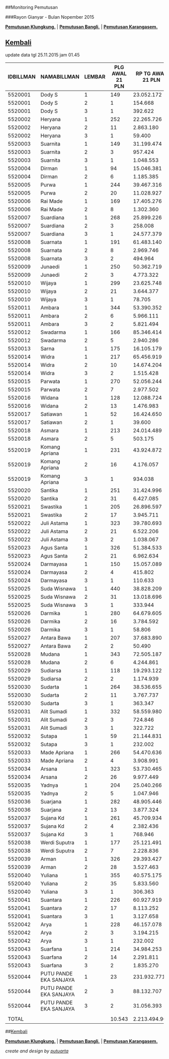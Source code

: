 ##Monitoring Pemutusan 

###Rayon Gianyar - Bulan Nopember 2015

**[Pemutusan Klungkung.](https://github.com/areabatur/3mm.3atur/blob/master/klungkung112015.markdown )** | 
**[Pemutusan Bangli.](https://github.com/areabatur/3mm.3atur/blob/master/bangli112015.markdown )** | 
**[Pemutusan Karangasem.](https://github.com/areabatur/3mm.3atur/blob/master/karangasem112015.markdown )**

## [Kembali](http://areabatur.github.io/3mm.3atur/)

update data tgl 25.11.2015 jam 01.45

| IDBILLMAN |      NAMABILLMAN       | LEMBAR |  PLG AWAL 21 PLN  |  RP TG AWAL 21 PLN  |  RP BK AWAL 21 PLN  |  TARGET AKHIR PLN  |  % PENCAPAIAN  |  SISA RP TG 25 01:45  |  SISA RP BK  25 01:45  |  SISA PLG  25 01:45  |  BELUM  |  DATANGI  |  SEGEL  |       LNS        |  SISA RP TG  24 06:45  |  SISA RP BK  24 06:45  |  SISA PLG  24 06:45  |  BELUM  |  DATANGI  |  SEGEL  |
|-----------|------------------------|--------|-------------------|---------------------|---------------------|--------------------|----------------|-----------------------|------------------------|----------------------|---------|-----------|---------|------------------|------------------------|------------------------|----------------------|---------|-----------|---------|
| 5520001   | Dody S                 |      1 |  149              |  23.052.172         |  950.000            |  4.845.296,15      | -78,29%        | 11034436              | 520000                 | 76                   |  74     |         2 |         | -3031604|-22     |  14.066.040            |  626.000               |  98                  |  98     |           |         |
| 5520001   | Dody S                 |      2 |  1                |  154.668            |  15.000             |  32.509,40         | -26,61%        | 154668                | 15000                  | 1                    |  -      |         1 |         | 0|0              |  154.668               |  15.000                |  1                   |  -      |        1  |         |
| 5520001   | Dody S                 |      3 |  1                |  392.622            |  60.000             |  82.524,54         | 100,00%        | 0                     | 0                      | 0                    |  -      |           |         | -392622|-1       |  392.622               |  60.000                |  1                   |  1      |           |         |
| 5520002   | Heryana                |      1 |  252              |  22.265.726         |  851.000            |  4.679.994,42      | -44,83%        | 15119083              | 575000                 | 173                  |  173    |           |         | -2238532|-22     |  17.357.615            |  663.000               |  195                 |  195    |           |         |
| 5520002   | Heryana                |      2 |  11               |  2.863.180          |  111.000            |  601.806,85        | -31,29%        | 2525356               | 75000                  | 7                    |  7      |           |         | -131291|-1       |  2.656.647             |  84.000                |  8                   |  8      |           |         |
| 5520002   | Heryana                |      3 |  1                |  59.400             |  18.000             |  12.485,18         | -26,61%        | 59400                 | 18000                  | 1                    |  1      |           |         | 0|0              |  59.400                |  18.000                |  1                   |  1      |           |         |
| 5520003   | Suarnita               |      1 |  149              |  31.199.474         |  725.000            |  6.557.763,46      | -71,38%        | 15744775              | 369000                 | 83                   |  82     |         1 |         | -3439130|-17     |  19.183.905            |  437.000               |  100                 |  100    |           |         |
| 5520003   | Suarnita               |      2 |  3                |  957.424            |  33.000             |  201.239,29        | -26,61%        | 957424                | 33000                  | 3                    |  3      |           |         | 0|0              |  957.424               |  33.000                |  3                   |  3      |           |         |
| 5520003   | Suarnita               |      3 |  1                |  1.048.553          |  60.000             |  220.393,54        | -26,61%        | 1048553               | 60000                  | 1                    |  1      |           |         | 0|0              |  1.048.553             |  60.000                |  1                   |  1      |           |         |
| 5520004   | Dirman                 |      1 |  94               |  15.046.381         |  560.000            |  3.162.572,79      | -92,25%        | 6590738               | 207000                 | 44                   |  44     |           |         | -776035|-6       |  7.366.773             |  234.000               |  50                  |  50     |           |         |
| 5520004   | Dirman                 |      2 |  6                |  1.185.385          |  66.000             |  249.154,02        | 211,96%        | 131605                | 18000                  | 2                    |  2      |           |         | 0|0              |  131.605               |  18.000                |  2                   |  2      |           |         |
| 5520005   | Purwa                  |      1 |  244              |  39.467.316         |  1.356.297          |  8.295.566,86      | -42,22%        | 27945419              | 921114                 | 147                  |  115    |        31 |       1 | -1412772|-20     |  29.358.191            |  985.114               |  167                 |  148    |       18  |      1  |
| 5520005   | Purwa                  |      2 |  20               |  11.028.927         |  523.529            |  2.318.151,08      | 6622,14%       | 2283145               | 156000                 | 16                   |  15     |         1 |         | -8579216|-3      |  10.862.361            |  508.529               |  19                  |  19     |           |         |
| 5520006   | Rai Made               |      1 |  169              |  17.405.276         |  866.000            |  3.658.384,85      | -63,95%        | 9378759               | 534000                 | 112                  |  109    |         3 |         | -341140|-7       |  9.719.899             |  555.000               |  119                 |  115    |        4  |         |
| 5520006   | Rai Made               |      2 |  8                |  1.302.360          |  84.000             |  273.740,79        | -27,49%        | 1269624               | 75000                  | 7                    |  1      |         5 |       1 | 0|0              |  1.269.624             |  75.000                |  7                   |  2      |        5  |         |
| 5520007   | Suardiana              |      1 |  268              |  25.899.226         |  1.107.000          |  5.443.713,50      | -52,91%        | 15732176              | 685000                 | 164                  |  147    |        17 |         | -1776244|-17     |  17.508.420            |  742.000               |  181                 |  172    |        9  |         |
| 5520007   | Suardiana              |      2 |  3                |  258.008            |  33.000             |  54.230,26         | -26,61%        | 258008                | 33000                  | 3                    |  -      |         3 |         | 0|0              |  258.008               |  33.000                |  3                   |  -      |        3  |         |
| 5520007   | Suardiana              |      3 |  1                |  24.577.379         |  1.185.965          |  5.165.876,77      | -26,61%        | 24577379              | 1185965                | 1                    |  1      |           |         | 0|0              |  24.577.379            |  1.185.965             |  1                   |  1      |           |         |
| 5520008   | Suarnata               |      1 |  191              |  61.483.140         |  1.998.532          |  12.923.034,81     | -75,83%        | 29965107              | 975000                 | 118                  |  106    |        12 |         | -4349422|-20     |  34.314.529            |  1.221.000             |  138                 |  132    |        6  |         |
| 5520008   | Suarnata               |      2 |  8                |  2.969.746          |  123.000            |  624.205,77        | -37,20%        | 2301968               | 93000                  | 6                    |  1      |         5 |         | -667778|-2       |  2.969.746             |  123.000               |  8                   |  4      |        4  |         |
| 5520008   | Suarnata               |      3 |  2                |  494.964            |  48.000             |  104.035,63        | -26,61%        | 494964                | 48000                  | 2                    |  2      |           |         | 0|0              |  494.964               |  48.000                |  2                   |  2      |           |         |
| 5520009   | Junaedi                |      1 |  250              |  50.362.719         |  1.820.617          |  10.585.652,77     | -64,96%        | 26880881              | 1020617                | 140                  |  140    |           |         | -5637377|-25     |  32.518.258            |  1.166.617             |  165                 |  165    |           |         |
| 5520009   | Junaedi                |      2 |  3                |  4.773.322          |  264.000            |  1.003.296,29      | -28,61%        | 4509542               | 234000                 | 2                    |  1      |         1 |         | 0|0              |  4.509.542             |  234.000               |  2                   |  1      |        1  |         |
| 5520010   | Wijaya                 |      1 |  299              |  23.625.748         |  1.138.000          |  4.965.855,09      | -49,56%        | 14985201              | 727000                 | 185                  |  185    |           |         | -2893287|-50     |  17.878.488            |  883.000               |  235                 |  235    |           |         |
| 5520010   | Wijaya                 |      2 |  21               |  3.644.377          |  222.000            |  766.005,30        | -29,80%        | 3336162               | 177000                 | 16                   |  16     |           |         | -58872|-1        |  3.395.034             |  186.000               |  17                  |  17     |           |         |
| 5520010   | Wijaya                 |      3 |  1                |  78.705             |  18.000             |  16.542,87         | -26,61%        | 78705                 | 18000                  | 1                    |  -      |         1 |         | 0|0              |  78.705                |  18.000                |  1                   |  1      |           |         |
| 5520011   | Ambara                 |      1 |  344              |  53.390.352         |  1.889.310          |  11.222.025,71     | -56,41%        | 31116996              | 1210000                | 177                  |  155    |        22 |         | -9929449|-67     |  41.046.445            |  1.544.310             |  244                 |  242    |        2  |         |
| 5520011   | Ambara                 |      2 |  6                |  5.966.111          |  351.000            |  1.254.006,55      | -26,61%        | 5966111               | 351000                 | 6                    |  1      |         5 |         | 0|0              |  5.966.111             |  351.000               |  6                   |  1      |        5  |         |
| 5520011   | Ambara                 |      3 |  2                |  5.821.494          |  476.454            |  1.223.609,75      | -28,49%        | 5518108               | 458454                 | 1                    |  1      |           |         | -303386|-1       |  5.821.494             |  476.454               |  2                   |  1      |        1  |         |
| 5520012   | Swadarma               |      1 |  166              |  85.346.414         |  3.561.066          |  17.938.815,09     | -84,08%        | 39274471              | 1848833                | 87                   |  81     |         6 |         | -8842217|-16     |  48.116.688            |  2.132.833             |  103                 |  99     |        4  |         |
| 5520012   | Swadarma               |      2 |  5                |  2.940.286          |  354.000            |  618.013,63        | -26,61%        | 2940286               | 354000                 | 5                    |  -      |         4 |       1 | 0|0              |  2.940.286             |  354.000               |  5                   |  -      |        4  |      1  |
| 5520013   | Sarna                  |      1 |  175              |  16.105.179         |  713.000            |  3.385.119,71      | -315,55%       | 4457874               | 295000                 | 51                   |  51     |           |         | -1524304|-17     |  5.982.178             |  350.000               |  68                  |  68     |           |         |
| 5520014   | Widra                  |      1 |  217              |  65.456.919         |  1.860.571          |  13.758.276,55     | -53,65%        | 39404245              | 1152558                | 116                  |  116    |           |         | -8019325|-34     |  47.423.570            |  1.352.558             |  150                 |  150    |           |         |
| 5520014   | Widra                  |      2 |  10               |  14.674.204         |  501.383            |  3.084.345,55      | -28,89%        | 13762338              | 468383                 | 7                    |  7      |           |         | -119163|-2       |  13.881.501            |  486.383               |  9                   |  9      |           |         |
| 5520014   | Widra                  |      3 |  2                |  1.515.428          |  318.000            |  318.525,19        | -26,61%        | 1515428               | 318000                 | 2                    |  2      |           |         | 0|0              |  1.515.428             |  318.000               |  2                   |  2      |           |         |
| 5520015   | Parwata                |      1 |  270              |  52.056.244         |  1.945.000          |  10.941.611,86     | -47,31%        | 34067692              | 1224000                | 191                  |  191    |           |         | -9309772|-26     |  43.377.464            |  1.519.000             |  217                 |  217    |           |         |
| 5520015   | Parwata                |      2 |  7                |  2.977.502          |  96.000             |  625.835,99        | -26,61%        | 2977502               | 96000                  | 7                    |  7      |           |         | 0|0              |  2.977.502             |  96.000                |  7                   |  7      |           |         |
| 5520016   | Widana                 |      1 |  128              |  12.088.724         |  516.000            |  2.540.907,98      | -36,54%        | 9495406               | 419000                 | 99                   |  91     |         8 |         | -1309885|-9      |  10.805.291            |  452.000               |  108                 |  105    |        3  |         |
| 5520016   | Widana                 |      2 |  13               |  1.476.983          |  129.000            |  310.444,50        | -28,13%        | 1414024               | 120000                 | 12                   |  9      |         3 |         | -62959|-1        |  1.476.983             |  129.000               |  13                  |  11     |        2  |         |
| 5520017   | Satiawan               |      1 |  52               |  16.424.650         |  686.182            |  3.452.268,76      | -109,18%       | 6614161               | 217109                 | 13                   |  13     |           |         | -579586|-10      |  7.193.747             |  253.109               |  23                  |  23     |           |         |
| 5520017   | Satiawan               |      2 |  1                |  39.600             |  9.000              |  8.323,46          | -26,61%        | 39600                 | 9000                   | 1                    |  -      |           |       1 | 0|0              |  39.600                |  9.000                 |  1                   |  -      |           |      1  |
| 5520018   | Asmara                 |      1 |  213              |  24.014.489         |  953.000            |  5.047.563,89      | -78,91%        | 11444429              | 518000                 | 112                  |  112    |           |         | -2983487|-18     |  14.427.916            |  586.000               |  130                 |  130    |           |         |
| 5520018   | Asmara                 |      2 |  5                |  503.175            |  45.000             |  105.761,48        | -32,94%        | 426879                | 36000                  | 4                    |  4      |           |         | 0|0              |  426.879               |  36.000                |  4                   |  4      |           |         |
| 5520019   | Komang Apriana         |      1 |  231              |  43.924.872         |  1.245.000          |  9.232.492,84      | -44,07%        | 30180225              | 882000                 | 165                  |  161    |         2 |       2 | -2935564|-10     |  33.115.789            |  929.000               |  175                 |  175    |           |         |
| 5520019   | Komang Apriana         |      2 |  16               |  4.176.057          |  183.000            |  877.758,20        | -56,12%        | 2441859               | 117000                 | 11                   |  11     |           |         | -569472|-3       |  3.011.331             |  144.000               |  14                  |  14     |           |         |
| 5520019   | Komang Apriana         |      3 |  1                |  934.038            |  30.000             |  196.323,83        | 100,00%        | 0                     | 0                      | 0                    |         |           |         | 0|0              |                        |                        |                      |         |           |         |
| 5520020   | Santika                |      1 |  251              |  31.424.996         |  978.000            |  6.605.165,54      | -44,78%        | 21356951              | 629000                 | 154                  |  151    |         3 |         | -3152566|-21     |  24.509.517            |  716.000               |  175                 |  175    |           |         |
| 5520020   | Santika                |      2 |  31               |  6.427.085          |  351.000            |  1.350.897,88      | -35,05%        | 5205102               | 246000                 | 20                   |  16     |         3 |       1 | -1221983|-11     |  6.427.085             |  351.000               |  31                  |  29     |        2  |         |
| 5520021   | Swastika               |      1 |  205              |  26.896.597         |  893.000            |  5.653.349,19      | -42,21%        | 19047030              | 535000                 | 145                  |  145    |           |         | -1921196|-16     |  20.968.226            |  596.000               |  161                 |  161    |           |         |
| 5520021   | Swastika               |      2 |  17               |  3.945.711          |  315.000            |  829.342,17        | -30,56%        | 3542856               | 288000                 | 14                   |  14     |           |         | 0|0              |  3.542.856             |  288.000               |  14                  |  14     |           |         |
| 5520022   | Juli Astama            |      1 |  323              |  39.780.693         |  1.713.260          |  8.361.435,03      | -42,55%        | 28013272              | 1238260                | 229                  |  229    |           |         | -5615629|-34     |  33.628.901            |  1.424.260             |  263                 |  263    |           |         |
| 5520022   | Juli Astama            |      2 |  21               |  6.522.206          |  441.000            |  1.370.891,19      | -31,18%        | 5768160               | 390000                 | 16                   |  16     |           |         | -754046|-5       |  6.522.206             |  441.000               |  21                  |  21     |           |         |
| 5520022   | Juli Astama            |      3 |  2                |  1.038.067          |  60.000             |  218.189,51        | -0,79%         | 27818231              | 806000                 | 190                  |  183    |         7 |         | 27480636|189     |  337.595               |  30.000                |  1                   |  1      |           |         |
| 5520023   | Agus Santa             |      1 |  326              |  51.384.533         |  1.565.186          |  10.800.426,08     | 161,66%        | 4119641               | 237000                 | 16                   |  3      |         5 |       8 | -29242716|-223   |  33.362.357            |  983.000               |  239                 |  231    |        8  |         |
| 5520023   | Agus Santa             |      2 |  21               |  6.962.634          |  423.000            |  1.463.463,99      | -26,92%        | 6900735               | 347000                 | 65                   |  65     |           |         | 2704253|48       |  4.196.482             |  246.000               |  17                  |  3      |        5  |      9  |
| 5520024   | Darmayasa              |      1 |  150              |  15.057.089         |  679.000            |  3.164.823,48      | 115,13%        | 415802                | 36000                  | 4                    |  4      |           |         | -10712969|-97    |  11.128.771            |  515.000               |  101                 |  101    |           |         |
| 5520024   | Darmayasa              |      2 |  4                |  415.802            |  36.000             |  87.396,70         | 100,00%        | 0                     | 0                      | 0                    |  -      |           |         | -415802|-4       |  415.802               |  36.000                |  4                   |  4      |           |         |
| 5520024   | Darmayasa              |      3 |  1                |  110.633            |  18.000             |  23.253,76         | 100,00%        | 0                     | 0                      | 0                    |         |           |         | 0|0              |                        |                        |                      |         |           |         |
| 5520025   | Suda Wisnawa           |      1 |  440              |  38.828.209         |  1.724.000          |  8.161.234,07      | -36,05%        | 30800839              | 1416000                | 356                  |  356    |           |         | -1937989|-24     |  32.738.828            |  1.506.000             |  380                 |  380    |           |         |
| 5520025   | Suda Wisnawa           |      2 |  31               |  13.018.696         |  1.062.000          |  2.736.377,19      | -58,14%        | 7443158               | 573000                 | 26                   |  26     |           |         | -4336649|-3      |  11.779.807            |  1.032.000             |  29                  |  29     |           |         |
| 5520025   | Suda Wisnawa           |      3 |  1                |  333.944            |  18.000             |  70.191,11         | 100,00%        | 0                     | 0                      | 0                    |  -      |           |         | -333944|-1       |  333.944               |  18.000                |  1                   |  1      |           |         |
| 5520026   | Darmika                |      1 |  280              |  64.679.605         |  2.206.779          |  13.594.894,26     | -89,21%        | 28834148              | 1163000                | 174                  |  174    |           |         | -10037197|-25    |  38.871.345            |  1.510.138             |  199                 |  199    |           |         |
| 5520026   | Darmika                |      2 |  16               |  3.784.592          |  174.000            |  795.476,84        | -56,17%        | 2211717               | 108000                 | 10                   |  10     |           |         | -510824|-3       |  2.722.541             |  141.000               |  13                  |  13     |           |         |
| 5520026   | Darmika                |      3 |  1                |  58.806             |  18.000             |  12.360,33         | -26,61%        | 58806                 | 18000                  | 1                    |  1      |           |         | 0|0              |  58.806                |  18.000                |  1                   |  1      |           |         |
| 5520027   | Antara Bawa            |      1 |  207              |  37.683.890         |  1.192.000          |  7.920.711,64      | -57,35%        | 21732106              | 631000                 | 112                  |  112    |           |         | -1965060|-19     |  23.697.166            |  699.000               |  131                 |  131    |           |         |
| 5520027   | Antara Bawa            |      2 |  2                |  50.490             |  18.000             |  10.612,41         | -3822,99%      | 10890                 | 9000                   | 1                    |  -      |         1 |         | 0|0              |  10.890                |  9.000                 |  1                   |  -      |        1  |         |
| 5520028   | Mudana                 |      1 |  343              |  72.505.187         |  2.465.000          |  15.239.739,80     | -55,36%        | 42766059              | 1490000                | 202                  |  202    |           |         | -5964911|-37     |  48.730.970            |  1.628.000             |  239                 |  239    |           |         |
| 5520028   | Mudana                 |      2 |  6                |  4.244.861          |  669.000            |  892.219,99        | -26,61%        | 4244861               | 669000                 | 6                    |  5      |         1 |         | 0|0              |  4.244.861             |  669.000               |  6                   |  5      |        1  |         |
| 5520029   | Sudiarsa               |      1 |  118              |  19.293.122         |  664.000            |  4.055.187,93      | -63,65%        | 10426241              | 451000                 | 66                   |  66     |           |         | -2342204|-12     |  12.768.445            |  500.000               |  78                  |  78     |           |         |
| 5520029   | Sudiarsa               |      2 |  2                |  1.174.939          |  30.000             |  246.958,40        | -26,61%        | 1174939               | 30000                  | 2                    |  -      |         2 |         | 0|0              |  1.174.939             |  30.000                |  2                   |  -      |        2  |         |
| 5520030   | Sudarta                |      1 |  264              |  38.536.655         |  1.098.000          |  8.099.952,84      | -56,26%        | 22497637              | 689000                 | 156                  |  156    |           |         | -4364961|-24     |  26.862.598            |  786.000               |  180                 |  180    |           |         |
| 5520030   | Sudarta                |      2 |  11               |  3.767.737          |  135.000            |  791.934,12        | -39,25%        | 2809790               | 96000                  | 8                    |  8      |           |         | -197643|-1       |  3.007.433             |  111.000               |  9                   |  9      |           |         |
| 5520030   | Sudarta                |      3 |  1                |  363.347            |  18.000             |  76.371,28         | 100,00%        | 0                     | 0                      | 0                    |  -      |           |         | -363347|-1       |  363.347               |  18.000                |  1                   |  1      |           |         |
| 5520031   | Alit Sumadi            |      1 |  332              |  58.559.980         |  1.883.969          |  12.308.620,87     | -51,75%        | 36091446              | 1151000                | 225                  |  224    |         1 |         | -4468255|-33     |  40.559.701            |  1.338.000             |  258                 |  258    |           |         |
| 5520031   | Alit Sumadi            |      2 |  3                |  724.846            |  168.000            |  152.354,13        | -55,69%        | 425920                | 150000                 | 1                    |  -      |         1 |         | 0|0              |  425.920               |  150.000               |  1                   |  -      |        1  |         |
| 5520031   | Alit Sumadi            |      3 |  1                |  322.722            |  30.000             |  67.832,38         | -26,61%        | 322722                | 30000                  | 1                    |  -      |         1 |         | 0|0              |  322.722               |  30.000                |  1                   |  -      |        1  |         |
| 5520032   | Sutapa                 |      1 |  59               |  21.144.831         |  818.986            |  4.444.395,44      | -86,28%        | 9595250               | 378724                 | 31                   |  29     |         2 |         | -5285233|-4      |  14.880.483            |  551.986               |  35                  |  34     |        1  |         |
| 5520032   | Sutapa                 |      3 |  1                |  232.002            |  30.000             |  48.764,10         | -26,61%        | 232002                | 30000                  | 1                    |  1      |           |         | 0|0              |  232.002               |  30.000                |  1                   |  1      |           |         |
| 5520033   | Made Apriana           |      1 |  266              |  54.470.636         |  2.117.761          |  11.449.088,73     | -43,61%        | 37705361              | 1352761                | 167                  |  167    |           |         | -8180776|-51     |  45.886.137            |  1.681.761             |  218                 |  218    |           |         |
| 5520033   | Made Apriana           |      2 |  4                |  3.908.991          |  252.000            |  821.624,05        | -26,61%        | 3908991               | 252000                 | 4                    |  2      |         2 |         | 0|0              |  3.908.991             |  252.000               |  4                   |  2      |        2  |         |
| 5520034   | Arsana                 |      1 |  323              |  53.730.465         |  1.916.000          |  11.293.513,47     | -48,86%        | 34406915              | 1222000                | 206                  |  206    |           |         | -3636321|-30     |  38.043.236            |  1.334.000             |  236                 |  236    |           |         |
| 5520034   | Arsana                 |      2 |  26               |  9.977.449          |  534.000            |  2.097.142,74      | -27,01%        | 9860859               | 525000                 | 25                   |  25     |           |         | 0|0              |  9.860.859             |  525.000               |  25                  |  25     |           |         |
| 5520035   | Yadnya                 |      1 |  204              |  25.040.266         |  731.000            |  5.263.170,18      | -45,88%        | 16733617              | 499000                 | 141                  |  141    |           |         | -2779276|-25     |  19.512.893            |  580.000               |  166                 |  166    |           |         |
| 5520035   | Yadnya                 |      2 |  5                |  1.047.946          |  45.000             |  220.265,96        | -75,01%        | 513933                | 27000                  | 3                    |  3      |           |         | 0|0              |  513.933               |  27.000                |  3                   |  3      |           |         |
| 5520036   | Suarjana               |      1 |  282              |  48.905.446         |  1.330.000          |  10.279.351,08     | -47,49%        | 31924775              | 915000                 | 180                  |  180    |           |         | -4999077|-26     |  36.923.852            |  1.027.000             |  206                 |  206    |           |         |
| 5520036   | Suarjana               |      2 |  13               |  3.877.324          |  186.000            |  814.968,02        | -56,31%        | 2262384               | 123000                 | 8                    |  6      |         2 |         | -915703|-3       |  3.178.087             |  162.000               |  11                  |  8      |        3  |         |
| 5520037   | Sujana Kd              |      1 |  261              |  45.709.934         |  1.562.000          |  9.607.691,94      | -68,04%        | 23728624              | 900000                 | 121                  |  97     |        24 |         | -2069782|-14     |  25.798.406            |  962.000               |  135                 |  122    |       13  |         |
| 5520037   | Sujana Kd              |      2 |  4                |  2.382.436          |  258.000            |  500.760,10        | -26,61%        | 2382436               | 258000                 | 4                    |  1      |         3 |         | 0|0              |  2.382.436             |  258.000               |  4                   |  1      |        3  |         |
| 5520037   | Sujana Kd              |      3 |  1                |  768.946            |  30.000             |  161.623,43        | -26,61%        | 768946                | 30000                  | 1                    |  1      |           |         | 0|0              |  768.946               |  30.000                |  1                   |  1      |           |         |
| 5520038   | Werdi Suputra          |      1 |  177              |  25.121.491         |  855.000            |  5.280.242,73      | -66,68%        | 13198446              | 550000                 | 110                  |  103    |         7 |         | -3663225|-27     |  16.861.671            |  658.000               |  137                 |  134    |        3  |         |
| 5520038   | Werdi Suputra          |      2 |  7                |  2.228.836          |  216.000            |  468.475,18        | -28,43%        | 2116058               | 207000                 | 6                    |  -      |         6 |         | 0|0              |  2.116.058             |  207.000               |  6                   |  -      |        6  |         |
| 5520039   | Arman                  |      1 |  326              |  29.393.427         |  1.080.000          |  6.178.153,56      | -47,29%        | 19242464              | 758000                 | 232                  |  232    |           |         | -3077124|-26     |  22.319.588            |  844.000               |  258                 |  258    |           |         |
| 5520039   | Arman                  |      2 |  28               |  3.527.463          |  270.000            |  741.431,34        | -30,81%        | 3148140               | 225000                 | 23                   |  23     |           |         | 0|0              |  3.148.140             |  225.000               |  23                  |  23     |           |         |
| 5520040   | Yuliana                |      1 |  355              |  40.575.175         |  1.544.000          |  8.528.425,83      | -45,74%        | 27173202              | 934000                 | 229                  |  229    |           |         | -3349463|-32     |  30.522.665            |  1.042.000             |  261                 |  261    |           |         |
| 5520040   | Yuliana                |      2 |  35               |  5.833.560          |  492.000            |  1.226.145,88      | -37,09%        | 4532425               | 417000                 | 28                   |  26     |         2 |         | -211907|-2       |  4.744.332             |  441.000               |  30                  |  28     |        2  |         |
| 5520040   | Yuliana                |      3 |  1                |  306.363            |  30.000             |  64.393,91         | -26,61%        | 306363                | 30000                  | 1                    |  1      |           |         | 0|0              |  306.363               |  30.000                |  1                   |  1      |           |         |
| 5520041   | Suantara               |      1 |  226              |  60.927.919         |  1.597.000          |  12.806.333,87     | -38,51%        | 46063298              | 1180000                | 158                  |  158    |           |         | -4505715|-19     |  50.569.013            |  1.313.000             |  177                 |  177    |           |         |
| 5520041   | Suantara               |      2 |  17               |  8.113.252          |  501.000            |  1.705.310,40      | -30,00%        | 7390077               | 477000                 | 15                   |  15     |           |         | -287425|-1       |  7.677.502             |  486.000               |  16                  |  16     |           |         |
| 5520041   | Suantara               |      3 |  1                |  3.127.658          |  60.000             |  657.397,02        | -26,61%        | 3127658               | 60000                  | 1                    |  1      |           |         | 0|0              |  3.127.658             |  60.000                |  1                   |  1      |           |         |
| 5520042   | Arya                   |      1 |  228              |  46.157.078         |  1.822.422          |  9.701.676,36      | -128,75%       | 17236995              | 707000                 | 105                  |  101    |         4 |         | -3315554|-27     |  20.552.549            |  800.000               |  132                 |  129    |        3  |         |
| 5520042   | Arya                   |      2 |  3                |  3.194.215          |  54.000             |  671.386,52        | -36,71%        | 2500085               | 30000                  | 1                    |  -      |         1 |         | 0|0              |  2.500.085             |  30.000                |  1                   |  -      |        1  |         |
| 5520042   | Arya                   |      3 |  1                |  232.002            |  30.000             |  48.764,10         | 100,00%        | 0                     | 0                      | 0                    |  -      |           |         | -232002|-1       |  232.002               |  30.000                |  1                   |  1      |           |         |
| 5520043   | Suarfana               |      1 |  214              |  34.984.253         |  1.419.272          |  7.353.279,61      | -59,80%        | 19649174              | 901000                 | 132                  |  127    |         5 |         | -8332997|-38     |  27.982.171            |  1.176.272             |  170                 |  166    |        4  |         |
| 5520043   | Suarfana               |      2 |  14               |  2.291.811          |  144.000            |  481.711,79        | -60,09%        | 1283323               | 105000                 | 11                   |  9      |         2 |         | -166683|-1       |  1.450.006             |  114.000               |  12                  |  11     |        1  |         |
| 5520043   | Suarfana               |      3 |  2                |  1.835.270          |  48.000             |  385.752,23        | -29,52%        | 1692511               | 30000                  | 1                    |  1      |           |         | -142759|-1       |  1.835.270             |  48.000                |  2                   |  2      |           |         |
| 5520044   | PUTU PANDE EKA SANJAYA |      1 |  23               |  231.932.771        |  6.446.082          |  48.749.547,83     | -41,16%        | 167180068             | 4680753                | 19                   |  19     |           |         | 0|0              |  167.180.068           |  4.680.753             |  19                  |  19     |           |         |
| 5520044   | PUTU PANDE EKA SANJAYA |      2 |  3                |  88.132.707         |  3.647.238          |  18.524.461,19     | -30,47%        | 79320193              | 3286568                | 2                    |  2      |           |         | 0|0              |  79.320.193            |  3.286.568             |  2                   |  2      |           |         |
| 5520044   | PUTU PANDE EKA SANJAYA |      3 |  2                |  31.056.393         |  1.648.886          |  6.527.689,51      | -26,61%        | 31056393              | 1648886                | 2                    |  2      |           |         | 0|0              |  31.056.393            |  1.648.886             |  2                   |  2      |           |         |
|           |                        |        |                   |                     |                     |                    |                |                       |                        |                      |         |           |         |                  |                        |                        |                      |         |           |         |
| TOTAL     |                        |        |  10.543           |  2.213.494.909      |  82.860.747         |  465.250.665,00    | -49,00%        |  1.414.700.737        |  55.032.985            |  6.546               |  6.313  |      218  |     15  | -197039915|-1113 |  1.611.740.652         |  62.091.496            |  7.659               |  7.512  |      135  |     12  |


##[Kembali](http://areabatur.github.io/3mm.3atur/)

**[Pemutusan Klungkung.](https://github.com/areabatur/3mm.3atur/blob/master/klungkung112015.markdown )** | 
**[Pemutusan Bangli.](https://github.com/areabatur/3mm.3atur/blob/master/bangli112015.markdown )** | 
**[Pemutusan Karangasem.](https://github.com/areabatur/3mm.3atur/blob/master/karangasem112015.markdown )**

_create and design by [putuarta](mailto:putuarta@gmail.com)_


